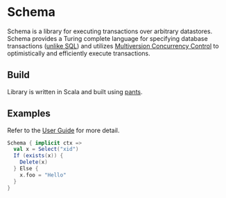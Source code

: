 # Schema
Schema is a library for executing transactions over arbitrary datastores. Schema provides a Turing complete language for specifying database transactions ([unlike SQL](http://stackoverflow.com/a/900062/1447029)) and utilizes [Multiversion Concurrency Control](https://en.wikipedia.org/wiki/Multiversion_concurrency_control) to optimistically and efficiently execute transactions.

## Build
Library is written in Scala and built using [pants](http://www.pantsbuild.org/).

## Examples
Refer to the [User Guide](/schema/wiki/User-Guide) for more detail.

```scala
Schema { implicit ctx =>
  val x = Select("xid")
  If (exists(x)) {
    Delete(x)
  } Else {
    x.foo = "Hello"
  }
}
```
